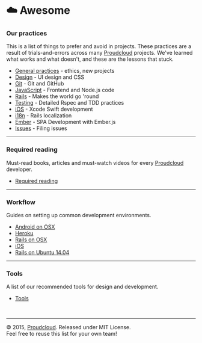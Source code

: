 # :cloud: Awesome

### Our practices
This is a list of things to prefer and avoid in projects. These practices are a result of trials-and-errors across many [Proudcloud] projects. We've learned what works and what doesn't, and these are the lessons that stuck.

- [General practices](practices/) - ethics, new projects
- [Design](practices/design.md) - UI design and CSS
- [Git](practices/git.md) - Git and GitHub
- [JavaScript](practices/javascript.md) - Frontend and Node.js code
- [Rails](practices/rails.md) - Makes the world go 'round
- [Testing](practices/testing.md) - Detailed Rspec and TDD practices
- [iOS](practices/ios.md) - Xcode Swift development
- [i18n](practices/i18n.md) - Rails localization
- [Ember](practices/ember.md) - SPA Development with Ember.js
- [Issues](practices/issues.md) - Filing issues

----

### Required reading
Must-read books, articles and must-watch videos for every [Proudcloud] developer.

- [Required reading](read/README.md)

----

### Workflow
Guides on setting up common development environments.

- [Android on OSX](workflow/android-osx.md)
- [Heroku](workflow/heroku.md)
- [Rails on OSX](workflow/rails-osx.md)
- [iOS](workflow/ios.md)
- [Rails on Ubuntu 14.04](workflow/rails-ubuntu1404.md)

----

### Tools
A list of our recommended tools for design and development.

- [Tools](tools/README.md)

[Proudcloud]: http://proudcloud.net

<br>

----

:copyright: 2015, [Proudcloud]. Released under MIT License.<br>
Feel free to reuse this list for your own team!
